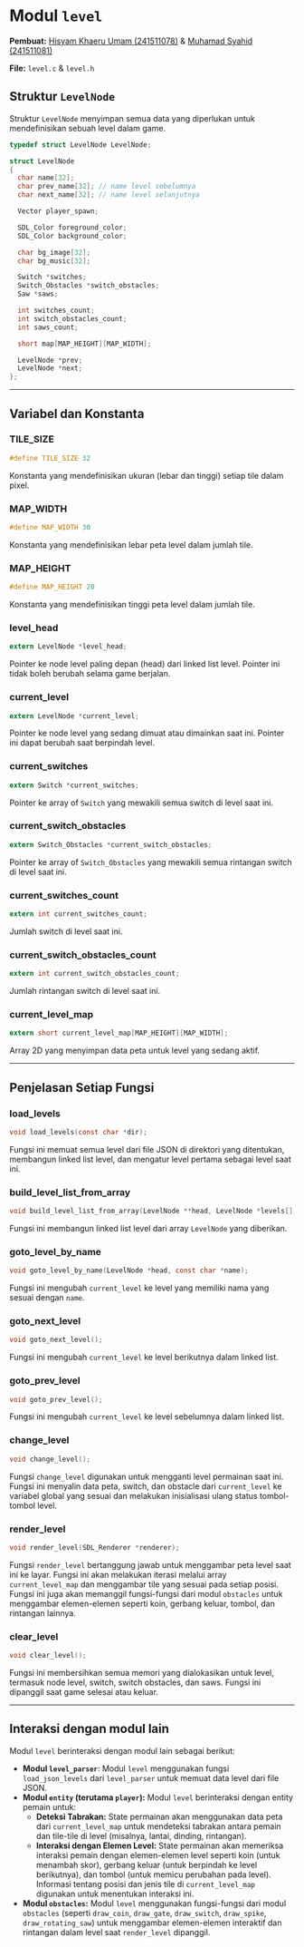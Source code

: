 # Modul `level`

**Pembuat:** [Hisyam Khaeru Umam (241511078)](https://github.com/Umeem26) & [Muhamad Syahid (241511081)](https://github.com/muhamadSyahid)

**File:** `level.c` & `level.h`

## Struktur `LevelNode`

Struktur `LevelNode` menyimpan semua data yang diperlukan untuk mendefinisikan sebuah level dalam game.

```c title="level.h"
typedef struct LevelNode LevelNode;

struct LevelNode
{
  char name[32];
  char prev_name[32]; // name level sebelumnya
  char next_name[32]; // name level selanjutnya

  Vector player_spawn;

  SDL_Color foreground_color;
  SDL_Color background_color;

  char bg_image[32];
  char bg_music[32];

  Switch *switches;
  Switch_Obstacles *switch_obstacles;
  Saw *saws;

  int switches_count;
  int switch_obstacles_count;
  int saws_count;

  short map[MAP_HEIGHT][MAP_WIDTH];

  LevelNode *prev;
  LevelNode *next;
};
```

---

## Variabel dan Konstanta

### **TILE\_SIZE**

```c
#define TILE_SIZE 32
```

Konstanta yang mendefinisikan ukuran (lebar dan tinggi) setiap tile dalam pixel.

### **MAP\_WIDTH**

```c
#define MAP_WIDTH 30
```

Konstanta yang mendefinisikan lebar peta level dalam jumlah tile.

### **MAP\_HEIGHT**

```c
#define MAP_HEIGHT 20
```

Konstanta yang mendefinisikan tinggi peta level dalam jumlah tile.

### **level\_head**

```c
extern LevelNode *level_head;
```

Pointer ke node level paling depan (head) dari linked list level. Pointer ini tidak boleh berubah selama game berjalan.

### **current\_level**

```c
extern LevelNode *current_level;
```

Pointer ke node level yang sedang dimuat atau dimainkan saat ini. Pointer ini dapat berubah saat berpindah level.

### **current\_switches**

```c
extern Switch *current_switches;
```

Pointer ke array of `Switch` yang mewakili semua switch di level saat ini.

### **current\_switch\_obstacles**

```c
extern Switch_Obstacles *current_switch_obstacles;
```

Pointer ke array of `Switch_Obstacles` yang mewakili semua rintangan switch di level saat ini.

### **current\_switches\_count**

```c
extern int current_switches_count;
```

Jumlah switch di level saat ini.

### **current\_switch\_obstacles\_count**

```c
extern int current_switch_obstacles_count;
```

Jumlah rintangan switch di level saat ini.

### **current\_level\_map**

```c
extern short current_level_map[MAP_HEIGHT][MAP_WIDTH];
```

Array 2D yang menyimpan data peta untuk level yang sedang aktif.

-----

## Penjelasan Setiap Fungsi

### **load\_levels**

```c title="level.h"
void load_levels(const char *dir);
```

Fungsi ini memuat semua level dari file JSON di direktori yang ditentukan, membangun linked list level, dan mengatur level pertama sebagai level saat ini.

### **build\_level\_list\_from\_array**

```c title="level.h"
void build_level_list_from_array(LevelNode **head, LevelNode *levels[], int count);
```

Fungsi ini membangun linked list level dari array `LevelNode` yang diberikan.

### **goto\_level\_by\_name**

```c title="level.h"
void goto_level_by_name(LevelNode *head, const char *name);
```

Fungsi ini mengubah `current_level` ke level yang memiliki nama yang sesuai dengan `name`.

### **goto\_next\_level**

```c title="level.h"
void goto_next_level();
```

Fungsi ini mengubah `current_level` ke level berikutnya dalam linked list.

### **goto\_prev\_level**

```c title="level.h"
void goto_prev_level();
```

Fungsi ini mengubah `current_level` ke level sebelumnya dalam linked list.

### **change\_level**

```c title="level.h"
void change_level();
```

Fungsi `change_level` digunakan untuk mengganti level permainan saat ini. Fungsi ini menyalin data peta, switch, dan obstacle dari `current_level` ke variabel global yang sesuai dan melakukan inisialisasi ulang status tombol-tombol level.

### **render\_level**

```c title="level.h"
void render_level(SDL_Renderer *renderer);
```

Fungsi `render_level` bertanggung jawab untuk menggambar peta level saat ini ke layar. Fungsi ini akan melakukan iterasi melalui array `current_level_map` dan menggambar tile yang sesuai pada setiap posisi. Fungsi ini juga akan memanggil fungsi-fungsi dari modul `obstacles` untuk menggambar elemen-elemen seperti koin, gerbang keluar, tombol, dan rintangan lainnya.

### **clear\_level**

```c title="level.h"
void clear_level();
```

Fungsi ini membersihkan semua memori yang dialokasikan untuk level, termasuk node level, switch, switch obstacles, dan saws. Fungsi ini dipanggil saat game selesai atau keluar.

-----

## Interaksi dengan modul lain

Modul `level` berinteraksi dengan modul lain sebagai berikut:

  * **Modul `level_parser`**: Modul `level` menggunakan fungsi `load_json_levels` dari `level_parser` untuk memuat data level dari file JSON.
  * **Modul `entity` (terutama `player`):** Modul `level` berinteraksi dengan entity pemain untuk:
      * **Deteksi Tabrakan:** State permainan akan menggunakan data peta dari `current_level_map` untuk mendeteksi tabrakan antara pemain dan tile-tile di level (misalnya, lantai, dinding, rintangan).
      * **Interaksi dengan Elemen Level:** State permainan akan memeriksa interaksi pemain dengan elemen-elemen level seperti koin (untuk menambah skor), gerbang keluar (untuk berpindah ke level berikutnya), dan tombol (untuk memicu perubahan pada level). Informasi tentang posisi dan jenis tile di `current_level_map` digunakan untuk menentukan interaksi ini.
  * **Modul `obstacles`:** Modul `level` menggunakan fungsi-fungsi dari modul `obstacles` (seperti `draw_coin`, `draw_gate`, `draw_switch`, `draw_spike`, `draw_rotating_saw`) untuk menggambar elemen-elemen interaktif dan rintangan dalam level saat `render_level` dipanggil.
